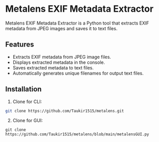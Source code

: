 # Metalens EXIF Metadata Extractor

Metalens EXIF Metadata Extractor is a Python tool that extracts EXIF metadata from JPEG images and saves it to text files.

## Features

- Extracts EXIF metadata from JPEG image files.
- Displays extracted metadata in the console.
- Saves extracted metadata to text files.
- Automatically generates unique filenames for output text files.

## Installation

1. Clone for CLI:

```bash
git clone https://github.com/Taukir1515/metalens.git
```

2. Clone for GUI:
```
git clone https://github.com/Taukir1515/metalens/blob/main/metalensGUI.py
```

